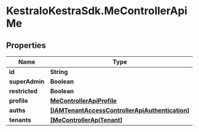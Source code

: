 # KestraIoKestraSdk.MeControllerApiMe

## Properties

Name | Type | Description | Notes
------------ | ------------- | ------------- | -------------
**id** | **String** |  | [optional] 
**superAdmin** | **Boolean** |  | [optional] 
**restricted** | **Boolean** |  | [optional] 
**profile** | [**MeControllerApiProfile**](MeControllerApiProfile.md) |  | [optional] 
**auths** | [**[IAMTenantAccessControllerApiAuthentication]**](IAMTenantAccessControllerApiAuthentication.md) |  | [optional] 
**tenants** | [**[MeControllerApiTenant]**](MeControllerApiTenant.md) |  | [optional] 


